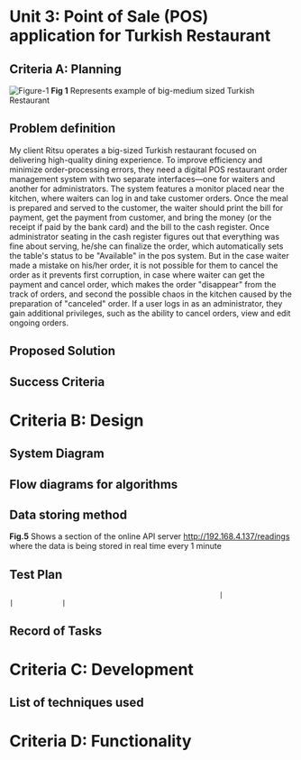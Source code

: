 # Unit 3: Point of Sale (POS) application for Turkish Restaurant

## Criteria A: Planning

![Figure-1](https://github.com/user-attachments/assets/5dd5a3b2-ae3c-43ac-9833-f5a5fc9c4cb8)
**Fig 1** Represents example of big-medium sized Turkish Restaurant

## Problem definition
My client Ritsu operates a big-sized Turkish restaurant focused on delivering high-quality dining experience. To improve efficiency and minimize order-processing errors, they need a digital POS restaurant order management system with two separate interfaces—one for waiters and another for administrators. The system features a monitor placed near the kitchen, where waiters can log in and take customer orders. Once the meal is prepared and served to the customer, the waiter should print the bill for payment, get the payment from customer, and bring the money (or the receipt if paid by the bank card) and the bill to the cash register. Once administrator seating in the cash register figures out that everything was fine about serving, he/she can finalize the order, which automatically sets the table's status to be "Available" in the pos system. But in the case waiter made a mistake on his/her order, it is not possible for them to cancel the order as it prevents first corruption, in case where waiter can get the payment and cancel order, which makes the order "disappear" from the track of orders, and second the possible chaos in the kitchen caused by the preparation of "canceled" order. If a user logs in as an administrator, they gain additional privileges, such as the ability to cancel orders, view and edit ongoing orders. 

## Proposed Solution


## Success Criteria

[^1]: Industries, Adafruit. “DHT11 Basic Temperature-Humidity Sensor + Extras.” Adafruit Industries Blog RSS, https://www.adafruit.com/product/386. 



# Criteria B: Design

## System Diagram

## Flow diagrams for algorithms



## Data storing method





**Fig.5** Shows a section of the online API server http://192.168.4.137/readings where the data is being stored in real time every 1 minute

## Test Plan
                                                        |                 |            |

## Record of Tasks


# Criteria C: Development

## List of techniques used




# Criteria D: Functionality



